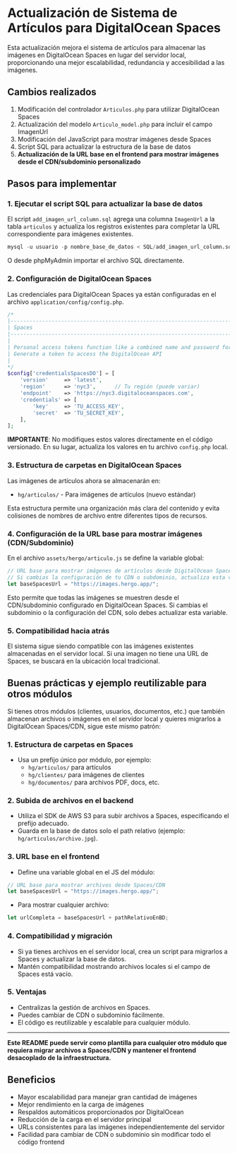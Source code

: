 # Actualización de Sistema de Artículos para DigitalOcean Spaces

Esta actualización mejora el sistema de artículos para almacenar las imágenes en DigitalOcean Spaces en lugar del servidor local, proporcionando una mejor escalabilidad, redundancia y accesibilidad a las imágenes.

## Cambios realizados

1. Modificación del controlador `Articulos.php` para utilizar DigitalOcean Spaces
2. Actualización del modelo `Articulo_model.php` para incluir el campo ImagenUrl
3. Modificación del JavaScript para mostrar imágenes desde Spaces
4. Script SQL para actualizar la estructura de la base de datos
5. **Actualización de la URL base en el frontend para mostrar imágenes desde el CDN/subdominio personalizado**

## Pasos para implementar

### 1. Ejecutar el script SQL para actualizar la base de datos

El script `add_imagen_url_column.sql` agrega una columna `ImagenUrl` a la tabla `articulos` y actualiza los registros existentes para completar la URL correspondiente para imágenes existentes.

```sql
mysql -u usuario -p nombre_base_de_datos < SQL/add_imagen_url_column.sql
```

O desde phpMyAdmin importar el archivo SQL directamente.

### 2. Configuración de DigitalOcean Spaces

Las credenciales para DigitalOcean Spaces ya están configuradas en el archivo `application/config/config.php`. 

```php
/*
|--------------------------------------------------------------------------
| Spaces
|--------------------------------------------------------------------------
|
| Personal access tokens function like a combined name and password for API Authentication. 
| Generate a token to access the DigitalOcean API
|
*/
$config['credentialsSpacesDO'] = [
    'version'     => 'latest',
    'region'      => 'nyc3',      // Tu región (puede variar)
    'endpoint'    => 'https://nyc3.digitaloceanspaces.com',
    'credentials' => [
        'key'     => 'TU_ACCESS_KEY',
        'secret'  => 'TU_SECRET_KEY',
    ],
];
```

**IMPORTANTE**: No modifiques estos valores directamente en el código versionado. En su lugar, actualiza los valores en tu archivo `config.php` local.

### 3. Estructura de carpetas en DigitalOcean Spaces

Las imágenes de artículos ahora se almacenarán en:
- `hg/articulos/` - Para imágenes de artículos (nuevo estándar)

Esta estructura permite una organización más clara del contenido y evita colisiones de nombres de archivo entre diferentes tipos de recursos.

### 4. Configuración de la URL base para mostrar imágenes (CDN/Subdominio)

En el archivo `assets/hergo/articulo.js` se define la variable global:

```js
// URL base para mostrar imágenes de artículos desde DigitalOcean Spaces usando el subdominio CDN personalizado.
// Si cambias la configuración de tu CDN o subdominio, actualiza esta variable.
let baseSpacesUrl = "https://images.hergo.app/";
```

Esto permite que todas las imágenes se muestren desde el CDN/subdominio configurado en DigitalOcean Spaces. Si cambias el subdominio o la configuración del CDN, solo debes actualizar esta variable.

### 5. Compatibilidad hacia atrás

El sistema sigue siendo compatible con las imágenes existentes almacenadas en el servidor local. Si una imagen no tiene una URL de Spaces, se buscará en la ubicación local tradicional.

## Buenas prácticas y ejemplo reutilizable para otros módulos

Si tienes otros módulos (clientes, usuarios, documentos, etc.) que también almacenan archivos o imágenes en el servidor local y quieres migrarlos a DigitalOcean Spaces/CDN, sigue este mismo patrón:

### 1. Estructura de carpetas en Spaces
- Usa un prefijo único por módulo, por ejemplo:
  - `hg/articulos/` para artículos
  - `hg/clientes/` para imágenes de clientes
  - `hg/documentos/` para archivos PDF, docs, etc.

### 2. Subida de archivos en el backend
- Utiliza el SDK de AWS S3 para subir archivos a Spaces, especificando el prefijo adecuado.
- Guarda en la base de datos solo el path relativo (ejemplo: `hg/articulos/archivo.jpg`).

### 3. URL base en el frontend
- Define una variable global en el JS del módulo:

```js
// URL base para mostrar archivos desde Spaces/CDN
let baseSpacesUrl = "https://images.hergo.app/";
```
- Para mostrar cualquier archivo:

```js
let urlCompleta = baseSpacesUrl + pathRelativoEnBD;
```

### 4. Compatibilidad y migración
- Si ya tienes archivos en el servidor local, crea un script para migrarlos a Spaces y actualizar la base de datos.
- Mantén compatibilidad mostrando archivos locales si el campo de Spaces está vacío.

### 5. Ventajas
- Centralizas la gestión de archivos en Spaces.
- Puedes cambiar de CDN o subdominio fácilmente.
- El código es reutilizable y escalable para cualquier módulo.

---

**Este README puede servir como plantilla para cualquier otro módulo que requiera migrar archivos a Spaces/CDN y mantener el frontend desacoplado de la infraestructura.**

## Beneficios

- Mayor escalabilidad para manejar gran cantidad de imágenes
- Mejor rendimiento en la carga de imágenes
- Respaldos automáticos proporcionados por DigitalOcean
- Reducción de la carga en el servidor principal
- URLs consistentes para las imágenes independientemente del servidor
- Facilidad para cambiar de CDN o subdominio sin modificar todo el código frontend
